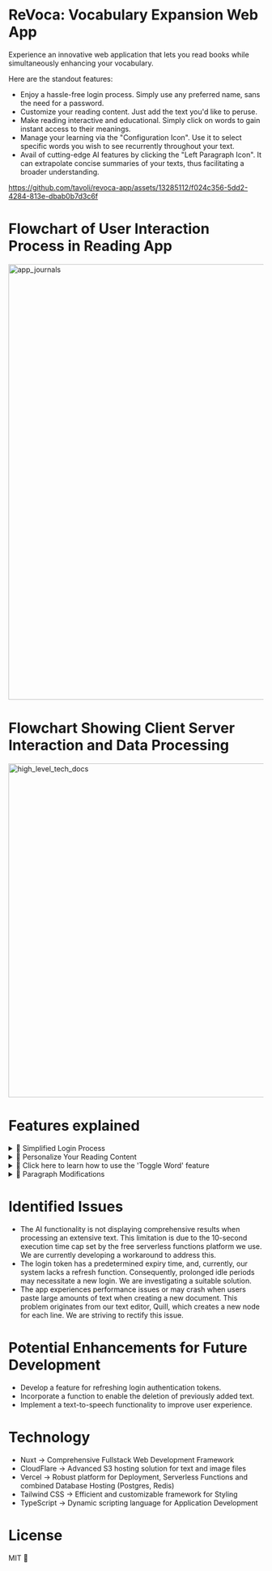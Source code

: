 # ReVoca: Vocabulary Expansion Web App 

Experience an innovative web application that lets you read books while simultaneously enhancing your vocabulary. 

Here are the standout features:

- Enjoy a hassle-free login process. Simply use any preferred name, sans the need for a password.
- Customize your reading content. Just add the text you'd like to peruse.
- Make reading interactive and educational. Simply click on words to gain instant access to their meanings.
- Manage your learning via the "Configuration Icon". Use it to select specific words you wish to see recurrently throughout your text.
- Avail of cutting-edge AI features by clicking the "Left Paragraph Icon". It can extrapolate concise summaries of your texts, thus facilitating a broader understanding.




https://github.com/tavoli/revoca-app/assets/13285112/f024c356-5dd2-4284-813e-dbab0b7d3c6f

# Flowchart of User Interaction Process in Reading App
<img width="861" alt="app_journals" src="https://github.com/tavoli/revoca-app/assets/13285112/4b2dc982-b177-4e82-b4dd-a50838f3ce5e">

# Flowchart Showing Client Server Interaction and Data Processing
<img width="660" alt="high_level_tech_docs" src="https://github.com/tavoli/revoca-app/assets/13285112/b44cd6ca-fcde-414c-a1be-4d864de7c0a3">


# Features explained

<details>
  <summary>🍿 Simplified Login Process</summary>

---

Upon entering the app, you're free to use any name for login, without the need for a password.

Post-login gives you the liberty to insert the desired text you wish to go through, along with the feature to highlight unfamiliar words.

With each interaction on the app, your actions will be saved and associated with your chosen name.
</details>

<details>
  <summary>🍿 Personalize Your Reading Content</summary>

---

Enhance your reading experience by personalizing your content. Don't hesitate to add your chosen text, a compelling title or an evocative image to accompany your text. 

Rest assured, your custom content is saved securely, ready to be accessed and enjoyed at your convenience.
</details>

<details>
  <summary>🍿 Click here to learn how to use the 'Toggle Word' feature</summary>

---

If you come across any unfamiliar words while reading, simply click on them. If you 'pin' these words, they will be saved for your reference. 

This feature allows you to create a custom list of pinned words which you can repeatedly refer back to while navigating through the current text.

To enable this feature, simply click on the 'Configuration Icon'. Alternatively, the 'Toggle Word' feature will prompt every time you create a new text.

This simple tool is designed to enhance your reading experience and to facilitate faster learning and comprehension. 
</details>

<details>
  <summary>🍿 Paragraph Modifications</summary>

---

### Infuse Keywords - AI Function
This function enables the integration of your pinned words into the text, ensuring that the original meaning is preserved.
### Simplify Text - AI Function
This function will streamline the text, enhancing its readability.
### Break Down Text
This function splits the text at every sentence, making it more succinct and efficient for further modifications.
### Update Text - AI Function
While working with ancient text, this function converts it to modern language, making it as comprehensible as today's vernacular.
</details>

# Identified Issues

- The AI functionality is not displaying comprehensive results when processing an extensive text. This limitation is due to the 10-second execution time cap set by the free serverless functions platform we use. We are currently developing a workaround to address this.
- The login token has a predetermined expiry time, and, currently, our system lacks a refresh function. Consequently, prolonged idle periods may necessitate a new login. We are investigating a suitable solution.
- The app experiences performance issues or may crash when users paste large amounts of text when creating a new document. This problem originates from our text editor, Quill, which creates a new node for each line. We are striving to rectify this issue.

# Potential Enhancements for Future Development

- Develop a feature for refreshing login authentication tokens.
- Incorporate a function to enable the deletion of previously added text.
- Implement a text-to-speech functionality to improve user experience.

# Technology

- Nuxt -> Comprehensive Fullstack Web Development Framework
- CloudFlare -> Advanced S3 hosting solution for text and image files
- Vercel -> Robust platform for Deployment, Serverless Functions and combined Database Hosting (Postgres, Redis)
- Tailwind CSS -> Efficient and customizable framework for Styling
- TypeScript -> Dynamic scripting language for Application Development

# License

MIT 💞
